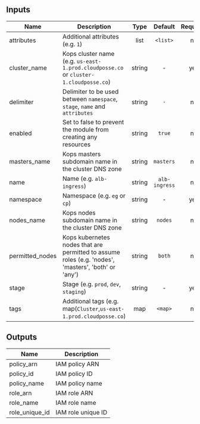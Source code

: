 ## Inputs

| Name | Description | Type | Default | Required |
|------|-------------|:----:|:-----:|:-----:|
| attributes | Additional attributes (e.g. `1`) | list | `<list>` | no |
| cluster_name | Kops cluster name (e.g. `us-east-1.prod.cloudposse.co` or `cluster-1.cloudposse.co`) | string | - | yes |
| delimiter | Delimiter to be used between `namespace`, `stage`, `name` and `attributes` | string | `-` | no |
| enabled | Set to false to prevent the module from creating any resources | string | `true` | no |
| masters_name | Kops masters subdomain name in the cluster DNS zone | string | `masters` | no |
| name | Name (e.g. `alb-ingress`) | string | `alb-ingress` | no |
| namespace | Namespace (e.g. `eg` or `cp`) | string | - | yes |
| nodes_name | Kops nodes subdomain name in the cluster DNS zone | string | `nodes` | no |
| permitted_nodes | Kops kubernetes nodes that are permitted to assume roles (e.g. 'nodes', 'masters', 'both' or 'any') | string | `both` | no |
| stage | Stage (e.g. `prod`, `dev`, `staging`) | string | - | yes |
| tags | Additional tags (e.g. map(`Cluster`,`us-east-1.prod.cloudposse.co`) | map | `<map>` | no |

## Outputs

| Name | Description |
|------|-------------|
| policy_arn | IAM policy ARN |
| policy_id | IAM policy ID |
| policy_name | IAM policy name |
| role_arn | IAM role ARN |
| role_name | IAM role name |
| role_unique_id | IAM role unique ID |

